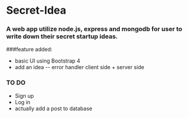 # Secret-Idea

### A web app utilize node.js, express and mongodb for user to write down their secret startup ideas.

###feature added:
- basic UI using Bootstrap 4
- add an idea -- error handler client side + server side

### TO DO
- Sign up
- Log in
- actually add a post to database